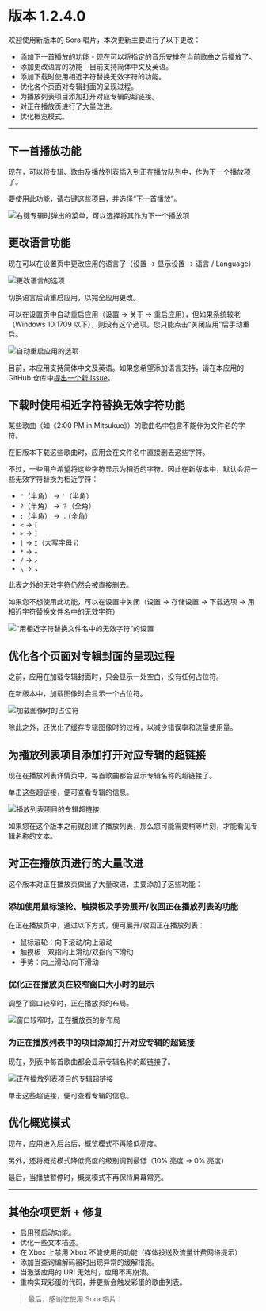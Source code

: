 # 版本 1.2.4.0

欢迎使用新版本的 Sora 唱片，本次更新主要进行了以下更改：

- 添加下一首播放的功能 - 现在可以将指定的音乐安排在当前歌曲之后播放了。
- 添加更改语言的功能 - 目前支持简体中文及英语。
- 添加下载时使用相近字符替换无效字符的功能。
- 优化各个页面对专辑封面的呈现过程。
- 为播放列表项目添加打开对应专辑的超链接。
- 对正在播放页进行了大量改进。
- 优化概览模式。

---

## 下一首播放功能

现在，可以将专辑、歌曲及播放列表插入到正在播放队列中，作为下一个播放项了。

要使用此功能，请右键这些项目，并选择“下一首播放”。

![右键专辑时弹出的菜单，可以选择将其作为下一个播放项](1.png)

## 更改语言功能

现在可以在设置页中更改应用的语言了（设置 → 显示设置 → 语言 / Language）

![更改语言的选项](2.png)

切换语言后请重启应用，以完全应用更改。

可以在设置页中自动重启应用（设置 → 关于 → 重启应用），但如果系统较老（Windows 10 1709 以下），则没有这个选项。您只能点击“关闭应用”后手动重启。

![自动重启应用的选项](3.png)

目前，本应用支持简体中文及英语。如果您希望添加语言支持，请在本应用的 GitHub 仓库中[提出一个新 Issue](https://github.com/Baka632/MonsterSiren.Uwp/issues/new/choose)。

## 下载时使用相近字符替换无效字符功能

某些歌曲（如《2:00 PM in Mitsukue》）的歌曲名中包含不能作为文件名的字符。

在旧版本下载这些歌曲时，应用会在文件名中直接删去这些字符。

不过，一些用户希望将这些字符显示为相近的字符。因此在新版本中，默认会将一些无效字符替换为相近字符：


- `"`（半角） → `'`（半角）
- `?`（半角） → `？`（全角）
- `:`（半角） → `：`（全角）
- `<` → `[`
- `>` → `]`
- `|` → `I`（大写字母 i）
- `*` → `★`
- `/` → `↗`
- `\` → `↘`

此表之外的无效字符仍然会被直接删去。

如果您不想使用此功能，可以在设置中关闭（设置 → 存储设置 → 下载选项 → 用相近字符替换文件名中的无效字符）

![“用相近字符替换文件名中的无效字符”的设置](4.png)

## 优化各个页面对专辑封面的呈现过程

之前，应用在加载专辑封面时，只会显示一处空白，没有任何占位符。

在新版本中，加载图像时会显示一个占位符。

![加载图像时的占位符](5.png)

除此之外，还优化了缓存专辑图像时的过程，以减少错误率和流量使用量。

## 为播放列表项目添加打开对应专辑的超链接

现在在播放列表详情页中，每首歌曲都会显示专辑名称的超链接了。

单击这些超链接，便可查看专辑的信息。

![播放列表项目的专辑超链接](6.png)

如果您在这个版本之前就创建了播放列表，那么您可能需要稍等片刻，才能看见专辑名称的文本。

## 对正在播放页进行的大量改进

这个版本对正在播放页做出了大量改进，主要添加了这些功能：

### 添加使用鼠标滚轮、触摸板及手势展开/收回正在播放列表的功能

在正在播放页中，通过以下方式，便可展开/收回正在播放列表：

- 鼠标滚轮：向下滚动/向上滚动
- 触摸板：双指向上滑动/双指向下滑动
- 手势：向上滑动/向下滑动

### 优化正在播放页在较窄窗口大小时的显示

调整了窗口较窄时，正在播放页的布局。

![窗口较窄时，正在播放页的新布局](7.png)

### 为正在播放列表中的项目添加打开对应专辑的超链接

现在，列表中每首歌曲都会显示专辑名称的超链接了。

![正在播放列表项目的专辑超链接](8.png)

单击这些超链接，便可查看专辑的信息。

## 优化概览模式

现在，应用进入后台后，概览模式不再降低亮度。

另外，还将概览模式降低亮度的级别调到最低（10% 亮度 → 0% 亮度）

最后，当播放暂停时，概览模式不再保持屏幕常亮。

---

## 其他杂项更新 + 修复

- 启用预启动功能。
- 优化一些文本描述。
- 在 Xbox 上禁用 Xbox 不能使用的功能（媒体投送及流量计费网络提示）
- 添加当查询编解码器时出现异常的缓解措施。
- 当激活应用的 URI 无效时，应用不再崩溃。
- 重构实现彩蛋的代码，并更新会触发彩蛋的歌曲列表。

> 最后，感谢您使用 Sora 唱片！